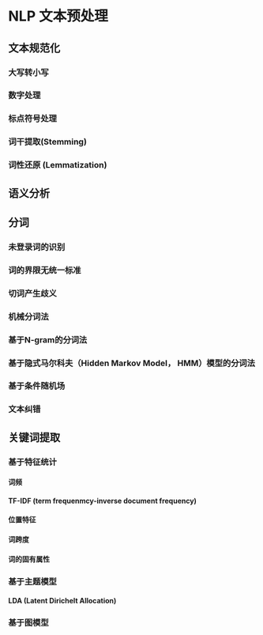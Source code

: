 # NLP 文本预处理

## 文本规范化

### 大写转小写

### 数字处理

### 标点符号处理

### 词干提取(Stemming)



### 词性还原 (Lemmatization)


## 语义分析



## 分词

### 未登录词的识别



### 词的界限无统一标准



### 切词产生歧义


### 机械分词法


### 基于N-gram的分词法



### 基于隐式马尔科夫（Hidden Markov Model， HMM）模型的分词法 



### 基于条件随机场


### 文本纠错


## 关键词提取

### 基于特征统计

#### 词频

#### TF-IDF (term frequenmcy-inverse document frequency)

#### 位置特征

#### 词跨度

#### 词的固有属性


### 基于主题模型

#### LDA (Latent Dirichelt Allocation) 



### 基于图模型